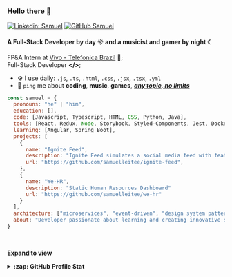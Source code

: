 ### Hello there 👋

[![Linkedin: Samuel](https://img.shields.io/badge/Samuel%20Leite-LinkedIn-blue?style=flat-square&logo=Linkedin&logoColor=white&link=https://linkedin.com\in\samuelleitee)](https://linkedin.com\in\samuelleitee)
[![GitHub Samuel](https://img.shields.io/github/followers/Samuel?label=follow&style=social)](https://github.com/samuelleitee)

#### A Full-Stack Developer by day ☼ and a musicist and gamer by night ☾

FP&A Intern at [Vivo - Telefonica Brazil](https://vivo.com.br) 💜;<br>
Full-Stack Developer **</>**;<br> <!-- ADICIONAR LINK PARA O PORTFÓLIO -->

- ⚙️ I use daily: `.js`, `.ts`, `.html`, `.css`, `.jsx`, `.tsx`, `.yml`
- 💬 `ping` me about **coding**, **music**, **games**, <ins>***any topic, no limits***</ins>

```javascript
const samuel = {
  pronouns: "he" | "him",
  education: [],
  code: [Javascript, Typescript, HTML, CSS, Python, Java],
  tools: [React, Redux, Node, Storybook, Styled-Components, Jest, Docker],
  learning: [Angular, Spring Boot],
  projects: [
    {
      name: "Ignite Feed",
      description: "Ignite Feed simulates a social media feed with features like comments, reactions (applause), and the option to delete        comments. Developed in Rocketseat's ReactJS Track, this project covers fundamental React concepts such as state management, event          handling, and reusable component creation",
      url: "https://github.com/samuelleitee/ignite-feed",
    },
    {
      name: "We-HR",
      description: "Static Human Resources Dashboard"
      url: "https://github.com/samuelleitee/we-hr"
    }
  ],
  architecture: ["microservices", "event-driven", "design system pattern"],
  about: "Developer passionate about learning and creating innovative solutions",
}
```

<br>

**Expand to view**
<details>
  <summary><b>:zap: GitHub Profile Stat</b></summary>
  <img src="https://github-readme-stats.anuraghazra1.vercel.app/api?username=samuelleitee&show_icons=true" />
</details>
